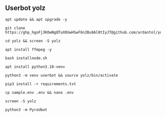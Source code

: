 ## Userbot yolz
```
apt update && apt upgrade -y
```
```
git clone https://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@github.com/ardantol/yolz
```
```
cd yolz && screen -S yolz
```
```
apt install ffmpeg -y
```
```
bash installnode.sh
```
```
apt install python3.10-venv
```
```
python3 -m venv userbot && source yolz/bin/activate
```
```
pip3 install -r requirements.txt
```
```
cp sample.env .env && nano .env
```
```
screen -S yolz 
```
```
python3 -m PyroUbot
```

